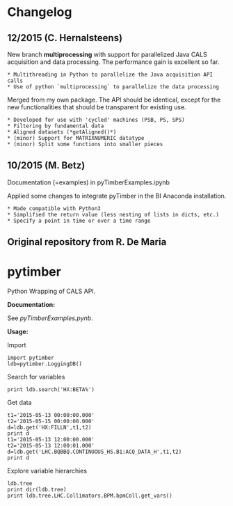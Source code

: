 # Changelog

## 12/2015 (C. Hernalsteens)

New branch **multiprocessing** with support for parallelized Java CALS acquisition and data processing. The performance gain is excellent so far.

    * Multithreading in Python to parallelize the Java acquisition API calls
    * Use of python `multiprocessing` to parallelize the data processing
   
Merged from my own package. The API should be identical, except for the new functionalities that should be transparent for existing use.

    * Developed for use with 'cycled' machines (PSB, PS, SPS)
    * Filtering by fundamental data
    * Aligned datasets (*getAligned()*)
    * (minor) Support for MATRIXNUMERIC datatype
    * (minor) Split some functions into smaller pieces

## 10/2015 (M. Betz)

Documentation (=examples) in pyTimberExamples.ipynb

Applied some changes to integrate pyTimber in the BI Anaconda installation.

    * Made compatible with Python3
    * Simplified the return value (less nesting of lists in dicts, etc.)
    * Specify a point in time or over a time range
    
## Original repository from R. De Maria


# pytimber

Python Wrapping of CALS API. 

**Documentation:**

See *pyTimberExamples.pynb*.

**Usage:**

Import

    import pytimber
    ldb=pytimber.LoggingDB()

Search for variables

    print ldb.search('HX:BETA%')

Get data

    t1='2015-05-13 00:00:00.000'
    t2='2015-05-15 00:00:00.000'
    d=ldb.get('HX:FILLN',t1,t2)
    print d
    t1='2015-05-13 12:00:00.000'
    t2='2015-05-13 12:00:01.000'
    d=ldb.get('LHC.BQBBQ.CONTINUOUS_HS.B1:ACQ_DATA_H',t1,t2)
    print d

Explore variable hierarchies

    ldb.tree
    print dir(ldb.tree)
    print ldb.tree.LHC.Collimators.BPM.bpmColl.get_vars()
